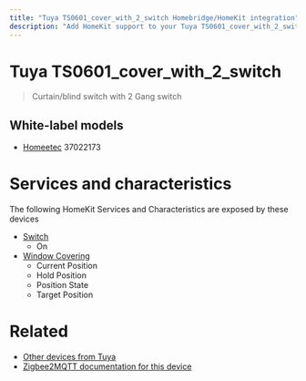 ```yaml
---
title: "Tuya TS0601_cover_with_2_switch Homebridge/HomeKit integration"
description: "Add HomeKit support to your Tuya TS0601_cover_with_2_switch, using Homebridge, Zigbee2MQTT and homebridge-z2m."
---
```

<!---
This file has been GENERATED using src/docgen/docgen.ts
DO NOT EDIT THIS FILE MANUALLY!
-->
# Tuya TS0601_cover_with_2_switch
> Curtain/blind switch with 2 Gang switch


## White-label models
* [Homeetec](../index.md#homeetec) 37022173

# Services and characteristics
The following HomeKit Services and Characteristics are exposed by
these devices

* [Switch](../../switch.md)
  * On
* [Window Covering](../../cover.md)
  * Current Position
  * Hold Position
  * Position State
  * Target Position


# Related
* [Other devices from Tuya](../index.md#tuya)
* [Zigbee2MQTT documentation for this device](https://www.zigbee2mqtt.io/devices/TS0601_cover_with_2_switch.html)